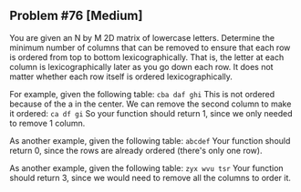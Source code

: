 ## Problem #76 [Medium]

You are given an N by M 2D matrix of lowercase letters. Determine the minimum number of columns that can be removed to ensure that each row is ordered from top to bottom lexicographically. That is, the letter at each column is lexicographically later as you go down each row. It does not matter whether each row itself is ordered lexicographically.

For example, given the following table:
`
cba
daf
ghi
`
This is not ordered because of the a in the center. We can remove the second column to make it ordered:
`
ca
df
gi
`
So your function should return 1, since we only needed to remove 1 column.

As another example, given the following table:
`
abcdef
`
Your function should return 0, since the rows are already ordered (there's only one row).

As another example, given the following table:
`
zyx
wvu
tsr
`
Your function should return 3, since we would need to remove all the columns to order it.
